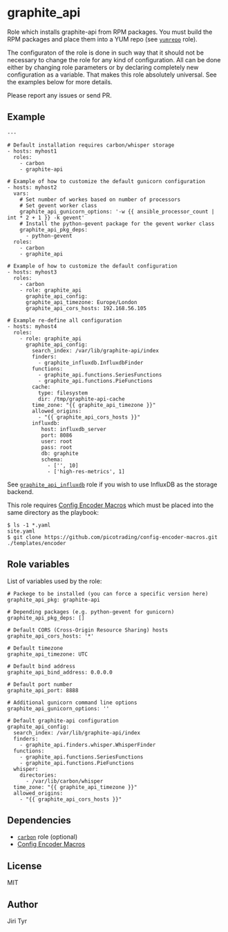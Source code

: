 graphite_api
============

Role which installs graphite-api from RPM packages. You must build the RPM
packages and place them into a YUM repo (see
[`yumrepo`](https://github.com/picotrading/ansible-yumrepo) role).

The configuraton of the role is done in such way that it should not be necessary
to change the role for any kind of configuration. All can be done either by
changing role parameters or by declaring completely new configuration as a
variable. That makes this role absolutely universal. See the examples below for
more details.

Please report any issues or send PR.


Example
-------

```
---

# Default installation requires carbon/whisper storage
- hosts: myhost1
  roles:
    - carbon
    - graphite-api

# Example of how to customize the default gunicorn configuration
- hosts: myhost2
  vars:
    # Set number of workes based on number of processors
    # Set gevent worker class
    graphite_api_gunicorn_options: '-w {{ ansible_processor_count | int * 2 + 1 }} -k gevent'
    # Install the python-gevent package for the gevent worker class
    graphite_api_pkg_deps:
      - python-gevent
  roles:
    - carbon
    - graphite_api

# Example of how to customize the default configuration
- hosts: myhost3
  roles:
    - carbon
    - role: graphite_api
      graphite_api_config:
      graphite_api_timezone: Europe/London
      graphite_api_cors_hosts: 192.168.56.105

# Example re-define all configuration
- hosts: myhost4
  roles:
    - role: graphite_api
      graphite_api_config:
        search_index: /var/lib/graphite-api/index
        finders:
          - graphite_influxdb.InfluxdbFinder
        functions:
          - graphite_api.functions.SeriesFunctions
          - graphite_api.functions.PieFunctions
        cache:
          type: filesystem
          dir: /tmp/graphite-api-cache
        time_zone: "{{ graphite_api_timezone }}"
        allowed_origins:
          - "{{ graphite_api_cors_hosts }}"
        influxdb:
           host: influxdb_server
           port: 8086
           user: root
           pass: root
           db: graphite
           schema:
             - ['', 10]
             - ['high-res-metrics', 1]
```

See
[`graphite_api_influxdb`](https://github.com/picotrading/ansible-graphite_api_inflixdb)
role if you wish to use InfluxDB as the storage backend.

This role requires [Config Encoder
Macros](https://github.com/picotrading/config-encoder-macros) which must be
placed into the same directory as the playbook:

```
$ ls -1 *.yaml
site.yaml
$ git clone https://github.com/picotrading/config-encoder-macros.git ./templates/encoder
```


Role variables
--------------

List of variables used by the role:

```
# Packege to be installed (you can force a specific version here)
graphite_api_pkg: graphite-api

# Depending packages (e.g. python-gevent for gunicorn)
graphite_api_pkg_deps: []

# Default CORS (Cross-Origin Resource Sharing) hosts
graphite_api_cors_hosts: '*'

# Default timezone
graphite_api_timezone: UTC

# Default bind address
graphite_api_bind_address: 0.0.0.0

# Default port number
graphite_api_port: 8888

# Additional gunicorn command line options
graphite_api_gunicorn_options: ''

# Default graphite-api configuration
graphite_api_config:
  search_index: /var/lib/graphite-api/index
  finders:
    - graphite_api.finders.whisper.WhisperFinder
  functions:
    - graphite_api.functions.SeriesFunctions
    - graphite_api.functions.PieFunctions
  whisper:
    directories:
      - /var/lib/carbon/whisper
  time_zone: "{{ graphite_api_timezone }}"
  allowed_origins:
    - "{{ graphite_api_cors_hosts }}"
```


Dependencies
------------

* [`carbon`](https://github.com/picotrading/ansible-carbon) role (optional)
* [Config Encoder Macros](https://github.com/picotrading/config-encoder-macros)


License
-------

MIT


Author
------

Jiri Tyr
